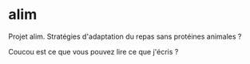 # alim
Projet alim. Stratégies d'adaptation du repas sans protéines animales ?


Coucou est ce que vous pouvez lire ce que j'écris ? 
